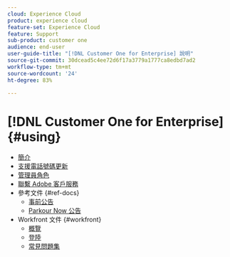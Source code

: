 ```yaml
---
cloud: Experience Cloud
product: experience cloud
feature-set: Experience Cloud
feature: Support
sub-product: customer one
audience: end-user
user-guide-title: "[!DNL Customer One for Enterprise] 說明"
source-git-commit: 30dcead5c4ee72d6f17a3779a1777ca8edbd7ad2
workflow-type: tm+mt
source-wordcount: '24'
ht-degree: 83%

---
```



# [!DNL Customer One for Enterprise] {#using}

+ [簡介](home.md)
+ [支援電話號碼更新](phone-numbers.md)
+ [管理員角色](admin-roles.md)
+ [聯繫 Adobe 客戶服務](customer-care.md)
+ 參考文件 {#ref-docs}
   + [事前公告](intro-customer-support.md)
   + [Parkour Now 公告](parkour-now.md)
+ Workfront 文件 {#workfront}
   + [概覽](overview.md)
   + [登陸](landing.md)
   + [常見問題集](faq.md)
